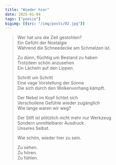```yaml
---
title: "Wieder hier"
date: 2025-01-04
tags: ["poesie"]
bigimg: [{src: "/img/posts/02.jpg"}]
---
```


> Wer hat uns die Zeit gestohlen?  
> Ein Gefühl der Nostalgie  
> Während die Schneedecke am Schmelzen ist.  
> 
> Zu dünn, flüchtig um Bestand zu haben  
> Trotzdem schön anzusehen  
> Ein Lächeln auf den Lippen.  
> 
> Schritt um Schritt  
> Eine vage Vorstellung der Sonne  
> Die sich durch den Wolkenvorhang kämpft.  
> 
> Der Nebel im Kopf lichtet sich  
> Verschollene Gefühle wieder zugänglich  
> Wie lange waren wir weg?  
> 
> Der Stift ist plötzlich nicht mehr nur Werkzeug  
> Sondern unmittelbarer Ausdruck  
> Unseres Selbst.  
> 
> Wie schön, wieder hier zu sein.  
> 
> Zu sehen.  
> Zu hören.  
> Zu fühlen.  
